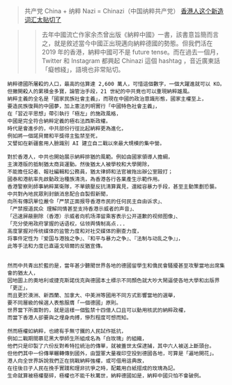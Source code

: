 > 共产党 China + 纳粹 Nazi = Chinazi（中国纳粹共产党） [香港人这个新造词汇太贴切了](https://webcache.googleusercontent.com/search?q=cache:TO9Rgsy5HbsJ:https://www.thestandnews.com/politics/%25E7%25B4%258D%25E7%25B2%25B9%25E4%25B8%25AD%25E5%259C%258B-chinazi/+&cd=1&hl=zh-CN&ct=clnk&gl=tw)

>> 去年中國流亡作家余杰曾出版《納粹中國》一書，該書意旨簡而言之，就是敘述當今中國正出現邁向納粹德國的勢態。但我們活在 2019 年的香港，納粹中國可不是 future tense。而在過去一個月，Twitter 和 Instagram 都興起 Chinazi 這個 hashtag ，音近廣東話「癡乸綫」，語境也非常貼切。

```
納粹德國所屠殺的人口，最高的估算達 2,600 萬人，可惜這個數字，一個大躍進就可以 KO。
但撇開殺人的累積金多寶，論管治手段，21 世紀的中共竟也可以重現納粹雄風。
納粹主義的全名是「國家民族社會主義」，而現在中國的政治意識形態，國家主權至上，
要造民族復興的中國夢，加上憲法列明實行「中國特色社會主義」，
在「習近平思想」帶引執行「極左」的施政風格，
中國是完全符合納粹定義的極右法西斯政權。
時代是會進步的，中共部份行徑比起納粹更為進化，
例如將一個諾貝爾和平獎得主監禁至死，
又譬如在新疆套用人臉識別 AI 建立自二戰以來最大規模的集中營。

對於香港人，中共也開始展示納粹排猶的風範。例如由國家領導人擔綱，
主演港版的抵制猶太商貨運動。然後猶太人被學校和大學開除，
不能擔任記者、報社編輯和公務員，猶太律師和法官被拖出辦公室毆打；
國泰和港航率先啟動政治種族清洗，為香港各行各業產生示範作用。
香港警察則師事納粹黨衛隊，不單鎮壓反抗清算異見，還縱容暴力手段，甚至主動策劃恐襲。
中共對內地民眾則封鎖消息配合自製假新聞，
向所有傳訊單位嚴令「严禁正面报导香港市民的任何民主自由诉求」、
「严禁报道民众 理解同情甚至支持香港示威者的声音」、
「迅速屏蔽删除（香港）示威者向机场滞留乘客表示公开道歉的视频图像」、
「充分使用政府掌握的话语权，佔领舆情制高点...
高度掌握对传统媒体的监管力度和对社交媒体的删查力度，
将事件定性为『爱国与港独之争』、『和平与暴力之争』、『法制与动乱之争』」，
此等手法和力度已直逼戈培爾的反猶宣傳。


然而中共青出於藍的是，當年甚少聽聞世界各地的德國留學生和僑民會騷擾甚至攻擊當地出席集會的猶太人，
因地圖上的奧地利或捷克斯諾伐克與德國本土標示不同顏色就大吵大鬧逼使各地大學和出版界「更正」，
而且更於澳洲、新西蘭、加拿大、中美洲等國用不同方式影響當地的選舉，
要不同層級的候選人表態服膺「一個德國」原則。
世界當下所面對的，就是這樣一個監禁十四億人口且可以動用核武的納粹政權，
而當下香港人卻要與之埋身肉搏，慘烈程度可想而知。

然而極權如納粹，也總有手無寸鐵的人民試作抵抗，
例如二戰期間慕尼黑大學師生所組成名為「白玫瑰」的組織，
他們只是印製了六份反對希特拉統治的傳單，就被蓋世太保逮捕，其中六人被送上斷頭台。
但他們其中一份傳單輾轉傳到國外，由盟軍大量複印空投到德國各地，可算是「遍地開花」。
港人向全世界訴說我們正在挑戰納粹強權，或可借用這典故，
在往後日子人民在挽手實踐和理非抗爭之時，配戴用白紙摺成的玫瑰為記。
生命就算被極權壓碎，極權也不能千秋萬世，納粹德國如是，納粹中國只怕不會破例。
```

